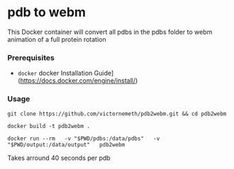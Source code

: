 # pdb to webm

This Docker container will convert all pdbs in the pdbs folder to webm animation of a full protein rotation

### Prerequisites

- `docker`
docker Installation Guide](https://docs.docker.com/engine/install/)


### Usage

```
git clone https://github.com/victornemeth/pdb2webm.git && cd pdb2webm

docker build -t pdb2webm .

docker run --rm   -v "$PWD/pdbs:/data/pdbs"   -v "$PWD/output:/data/output"   pdb2webm
```

Takes arround 40 seconds per pdb

